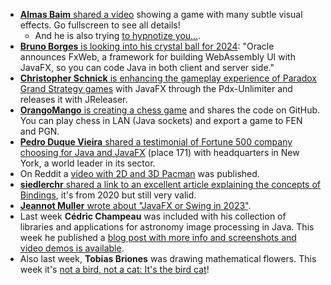 * [**Almas Baim** shared a video](https://twitter.com/AlmasBaim/status/1651351553578500097) showing a game with many subtle visual effects. Go fullscreen to see all details!
  * And he is also trying [to hypnotize you...](https://twitter.com/AlmasBaim/status/1649882265986424832).
* [**Bruno Borges** is looking into his crystal ball for 2024](https://twitter.com/brunoborges/status/1650998712339156992): "Oracle announces FxWeb, a framework for building WebAssembly UI with JavaFX, so you can code Java in both client and server side."
* [**Christopher Schnick** is enhancing the gameplay experience of Paradox Grand Strategy games](https://twitter.com/crschnick/status/1650522935101145088) with JavaFX through the Pdx-Unlimiter and releases it with JReleaser.
* [**OrangoMango** is creating a chess game](https://twitter.com/orango_mango/status/1650868150836113409) and shares the code on GitHub. You can  play chess in LAN (Java sockets) and export a game to FEN and PGN.
* [**Pedro Duque Vieira** shared a testimonial of Fortune 500 company choosing for Java and JavaFX](https://twitter.com/P_Duke/status/1651574017193566208) (place 171) with headquarters in New York, a world leader in its sector.
* On Reddit a [video with 2D and 3D Pacman](https://www.reddit.com/r/Pacman/comments/12v706w/pacman_ms_pacman_2d3d_javafx/) was published.
* [**siedlerchr** shared a link to an excellent article explaining the concepts of Bindings](https://twitter.com/siedlerchr/status/1649518550996987911), it's from 2020 but still very valid.
* [**Jeannot Muller** wrote about "JavaFX or Swing in 2023"](https://jeannot-muller.com/javafx-or-swing-in-2023).
* Last week **Cédric Champeau** was included with his collection of libraries and applications for astronomy image processing in Java. This week he published a [blog post with more info and screenshots and video demos is available](https://melix.github.io/blog/2023/04-22-introducing-astro4j.html).
* Also last week, **Tobias Briones** was drawing mathematical flowers. This week it's [not a bird, not a cat: It's the bird cat](https://twitter.com/tobiasbriones_/status/1650900771263717377)!

